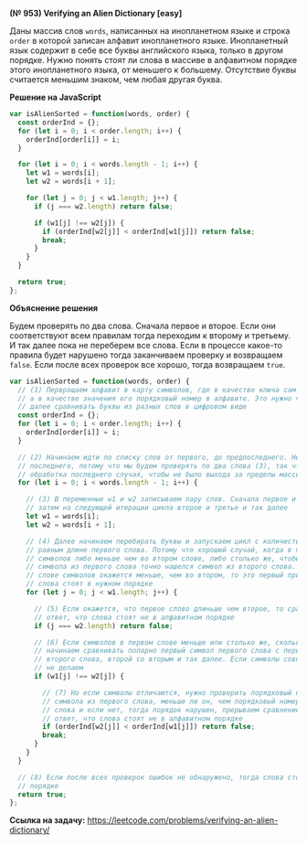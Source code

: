 **(№ 953) Verifying an Alien Dictionary [easy]**

Даны массив слов `words`, написанных на инопланетном языке и строка `order` в которой записан алфавит инопланетного языке. Инопланетный язык содержит в себе все буквы английского языка, только в другом порядке. Нужно понять стоят ли слова в массиве в алфавитном порядке этого инопланетного языка, от меньшего к большему. Отсутствие буквы считается меньшим знаком, чем любая другая буква.

**Решение на JavaScript**

```javascript
var isAlienSorted = function(words, order) {
  const orderInd = {};
  for (let i = 0; i < order.length; i++) {
    orderInd[order[i]] = i;
  }

  for (let i = 0; i < words.length - 1; i++) {
    let w1 = words[i];
    let w2 = words[i + 1];

    for (let j = 0; j < w1.length; j++) {
      if (j === w2.length) return false;

      if (w1[j] !== w2[j]) {
        if (orderInd[w2[j]] < orderInd[w1[j]]) return false;
        break;
      }
    }
  }

  return true;
};
```

**Объяснение решения**

Будем проверять по два слова. Сначала первое и второе. Если они соответствуют всем правилам тогда переходим к второму и третьему. И так далее пока не переберем все слова. Если в процессе какое-то правила будет нарушено тогда заканчиваем проверку и возвращаем `false`. Если после всех проверок все хорошо, тогда возвращаем `true`. 

```javascript
var isAlienSorted = function(words, order) {
  // (1) Первращаем алфавит в карту символов, где в качестве ключа сам символ,
  // а в качестве значения его порядковый номер в алфавите. Это нужно чтобы
  // далее сравнивать буквы из разных слов в цифровом виде
  const orderInd = {};
  for (let i = 0; i < order.length; i++) {
    orderInd[order[i]] = i;
  }

  // (2) Начинаем идти по списку слов от первого, до предпоследнего. Не до
  // последнего, потому что мы будем проверять по два слова (3), так что это
  // обработка последнего случая, чтобы не было выхода за пределы массива
  for (let i = 0; i < words.length - 1; i++) {

    // (3) В переменные w1 и w2 записываем пару слов. Сначала первое и второе,
    // затем на следующей итерации цикла второе и третье и так далее
    let w1 = words[i];
    let w2 = words[i + 1];

    // (4) Далее начинаем перебирать буквы и запускаем цикл с количеством итераций
    // равным длине первого слова. Потому что хороший случай, когда в первом слове
    // символов либо меньше чем во втором слове, либо столько же, чтобы для каждого
    // символа из первого слова точно нашелся символ из второго слова. Если в первом
    // слове символов окажется меньше, чем во втором, то это первый признак, что
    // слова стоят в нужном порядке
    for (let j = 0; j < w1.length; j++) {

      // (5) Если окажется, что первое слово длиньше чем второе, то сразу возвращаем
      // ответ, что слова стоят не в алфавитном порядке
      if (j === w2.length) return false;

      // (6) Если символов в первом слове меньше или столько же, сколько во втором, то
      // начинаем сравнивать попарно первый символ первого слова с первым символом
      // второго слова, второй со вторым и так далее. Если символы совпадают, то ничего
      // не делаем
      if (w1[j] !== w2[j]) {

        // (7) Но если символы отличаются, нужно проверить порядковый номер в алфавите
        // символа из первого слова, меньше ли он, чем порядковый номер символа из второго
        // слова и если нет, тогда порядок нарушен, прерываем сравнение слов и возвращаем
        // ответ, что слова стоят не в алфавитном порядке
        if (orderInd[w2[j]] < orderInd[w1[j]]) return false;
        break;
      }
    }
  }

  // (8) Если после всех проверок ошибок не обнаружено, тогда слова стоят в алфавитном
  // порядке
  return true;
};
```

**Ссылка на задачу:** https://leetcode.com/problems/verifying-an-alien-dictionary/